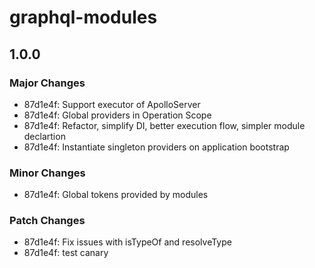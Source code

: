 # graphql-modules

## 1.0.0
### Major Changes

- 87d1e4f: Support executor of ApolloServer
- 87d1e4f: Global providers in Operation Scope
- 87d1e4f: Refactor, simplify DI, better execution flow, simpler module declartion
- 87d1e4f: Instantiate singleton providers on application bootstrap

### Minor Changes

- 87d1e4f: Global tokens provided by modules

### Patch Changes

- 87d1e4f: Fix issues with isTypeOf and resolveType
- 87d1e4f: test canary
